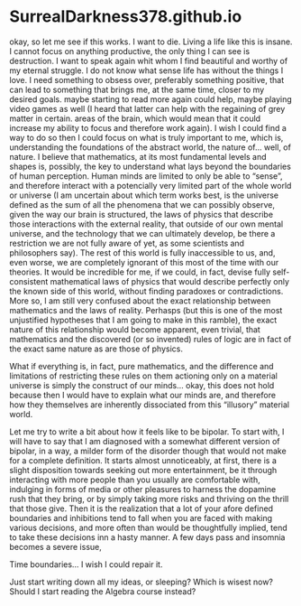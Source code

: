 # SurrealDarkness378.github.io





okay, so let me see if this works.
I want to die. Living a life like this is insane. I cannot focus on anything productive, the only thing I can see is destruction. I want to speak again whit whom I find beautiful and worthy of my eternal struggle. I do not know what sense life has without the things I love. I need something to obsess over, preferably something positive, that can lead to something that brings me, at the same time, closer to my desired goals. maybe starting to read more again could help, maybe playing video games as well (I heard that latter can help with the regaining of grey matter in certain. areas of the brain, which would mean that it could increase my ability to focus and therefore work again). I wish I could find a way to do so then I could focus on what is truly important to me, which is, understanding the foundations of the abstract world, the nature of… well, of nature. I believe that mathematics, at its most fundamental levels and shapes is, possibly, the key to understand what lays beyond the boundaries of human perception. Human minds are limited to only be able to “sense”, and therefore interact with a potencially very limited part of the whole world or universe (I am uncertain about which term works best, is the universe defined as the sum of all the phenomena that we can possibly observe, given the way our brain is structured, the laws of physics that describe those interactions with the external reality, that outside of our own mental universe, and the technology that we can ultimately develop, be there a restriction we are not fully aware of yet, as some scientists and philosophers say). The rest of this world is fully inaccessible to us, and, even worse, we are completely ignorant of this most of the time with our theories. It would be incredible for me, if we could, in fact, devise fully self-consistent mathematical laws of physics that would describe perfectly only the known side of this world, without finding paradoxes or contradictions. More so, I am still very confused about the exact relationship between mathematics and the laws of reality. Perhasps (but this is one of the most unjustified hypotheses that I am going to make in this ramble), the exact nature of this relationship would become apparent, even trivial, that mathematics and the discovered (or so invented) rules of logic are in fact of the exact same nature as are those of physics.


What if everything is, in fact, pure mathematics, and the difference and limitations of restricting these rules on them actioning only on a material universe is simply the construct of our minds… okay, this does not hold because then I would have to explain what our minds are, and therefore how they themselves are inherently dissociated from this “illusory” material world.

Let me try to write a bit about how it feels like to be bipolar. To start with, I will have to say that I am diagnosed with a somewhat different version of bipolar, in a way, a milder form of the disorder though that would not make for a complete definition.
It starts almost unnoticeably, at first, there is a slight disposition towards seeking out more entertainment, be it through interacting with more people than you usually are comfortable with, indulging in forms of media or other pleasures to harness the dopamine rush that they bring, or by simply taking more risks and thriving on the thrill that those give. Then it is the realization that a lot of your afore defined boundaries and inhibitions tend to fall when you are faced with making various decisions, and more often than would be thoughtfully implied, tend to take these decisions inn a hasty manner. A few days pass and insomnia becomes a severe issue,



Time boundaries… I wish I could repair it.


Just start writing down all my ideas, or sleeping? Which is wisest now? Should I start reading the Algebra course instead?

